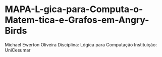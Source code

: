 # MAPA-L-gica-para-Computa-o-Matem-tica-e-Grafos-em-Angry-Birds
Michael Ewerton Oliveira Disciplina: Lógica para Computação Instituição: UniCesumar
